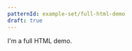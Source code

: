 ```yaml
---
patternId: example-set/full-html-demo
draft: true
---
```


<!--
  This demo requires you to specify the full HTML that's used to render the demo, so it doesn't
  read body.html or include any assets automatically. Use `example-pattern` if you'd like helper
  behavior.
-->

<!DOCTYPE html>
<html>
  <head></head>
  <body>I'm a full HTML demo.</body>
</html>



